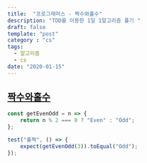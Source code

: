 ```yaml
---
title:  "프로그래머스 - 짝수와홀수"
description: "TDD를 이용한 1일 1알고리즘 풀기 "
draft: false
template: "post"
category : "cs" 
tags:
  - 알고리즘
  - cs
date: "2020-01-15"
---
```

## [짝수와홀수](https://programmers.co.kr/learn/courses/30/lessons/12937)

```js
const getEvenOdd = n => {
    return n % 2 === 0 ? "Even" : "Odd";
};

test("홀짝", () => {
    expect(getEvenOdd(3)).toEqual("Odd");
});
```
